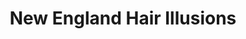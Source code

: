 ---
title: "New England Hair Illusions"
url: /tyngsboro/new-england-hair-illusions/
shop: hairdresser
---